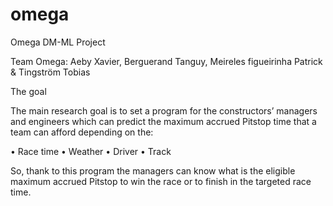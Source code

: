 # omega
Omega DM-ML Project

Team Omega: Aeby Xavier, Berguerand Tanguy, Meireles figueirinha Patrick & Tingström Tobias

The goal

The main research goal is to set a program for the constructors’ managers and engineers which can predict the maximum accrued Pitstop time that a team can afford depending on the:

  • Race time
  • Weather
  • Driver
  • Track

So, thank to this program the managers can know what is the eligible maximum accrued Pitstop to win the race or to finish in the targeted race time.
